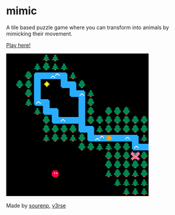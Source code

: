 # mimic
A tile based puzzle game where you can transform into animals by mimicking their movement.

[Play here!](https://www.lexaloffle.com/bbs/?tid=37345)

![demo](images/demo7.gif)

Made by [sourenp](https://github.com/sourenp), [v3rse](https://github.com/v3rse)
